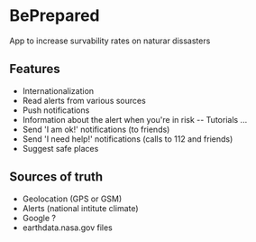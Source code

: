 # BePrepared

App to increase survability rates on naturar dissasters

## Features
- Internationalization
- Read alerts from various sources
- Push notifications
- Information about the alert when you're in risk
-- Tutorials ...
- Send 'I am ok!' notifications (to friends)
- Send 'I need help!' notifications (calls to 112 and friends)
- Suggest safe places 

## Sources of truth

- Geolocation (GPS or GSM)
- Alerts (national intitute climate)
- Google ?
- earthdata.nasa.gov files

